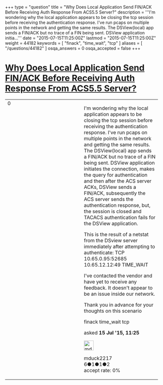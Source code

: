 +++
type = "question"
title = "Why Does Local Application Send FIN/ACK Before Receiving Auth Response From ACS5.5 Server?"
description = '''I&#x27;m wondering why the local application appears to be closing the tcp session before receiving the authentication response. I&#x27;ve run pcaps on multiple points in the network and getting the same results. The DSView(local) app sends a FIN/ACK but no trace of a FIN being sent. DSView application initia...'''
date = "2015-07-15T11:25:00Z"
lastmod = "2015-07-15T11:25:00Z"
weight = 44182
keywords = [ "finack", "time_wait", "tcp" ]
aliases = [ "/questions/44182" ]
osqa_answers = 0
osqa_accepted = false
+++

<div class="headNormal">

# [Why Does Local Application Send FIN/ACK Before Receiving Auth Response From ACS5.5 Server?](/questions/44182/why-does-local-application-send-finack-before-receiving-auth-response-from-acs55-server)

</div>

<div id="main-body">

<div id="askform">

<table id="question-table" style="width:100%;"><colgroup><col style="width: 50%" /><col style="width: 50%" /></colgroup><tbody><tr class="odd"><td style="width: 30px; vertical-align: top"><div class="vote-buttons"><div id="post-44182-score" class="post-score" title="current number of votes">0</div><div id="favorite-count" class="favorite-count"></div></div></td><td><div id="item-right"><div class="question-body"><p>I'm wondering why the local application appears to be closing the tcp session before receiving the authentication response. I've run pcaps on multiple points in the network and getting the same results. The DSView(local) app sends a FIN/ACK but no trace of a FIN being sent. DSView application initiates the connection, makes the query for authentication and then after the ACS server ACKs, DSView sends a FIN/ACK, subsequently the ACS server sends the authentication response, but, the session is closed and TACACS authentication fails for the DSView application.</p><p>This is the result of a netstat from the DSview server immediately after attempting to authenticate: TCP 10.65.0.95:52685 10.65.12.12:49 TIME_WAIT</p><p>I've contacted the vendor and have yet to receive any feedback. It doesn't appear to be an issue inside our network.</p><p>Thank you in advance for your thoughts on this scenario</p></div><div id="question-tags" class="tags-container tags">finack time_wait tcp</div><div id="question-controls" class="post-controls"></div><div class="post-update-info-container"><div class="post-update-info post-update-info-user"><p>asked <strong>15 Jul '15, 11:25</strong></p><img src="https://secure.gravatar.com/avatar/c313558b3ce8ceb18b82b937bb983793?s=32&amp;d=identicon&amp;r=g" class="gravatar" width="32" height="32" alt="mduck2217&#39;s gravatar image" /><p>mduck2217<br />
<span class="score" title="6 reputation points">6</span><span title="1 badges"><span class="badge1">●</span><span class="badgecount">1</span></span><span title="1 badges"><span class="silver">●</span><span class="badgecount">1</span></span><span title="2 badges"><span class="bronze">●</span><span class="badgecount">2</span></span><br />
<span class="accept_rate" title="Rate of the user&#39;s accepted answers">accept rate:</span> <span title="mduck2217 has no accepted answers">0%</span></p></div></div><div id="comments-container-44182" class="comments-container"></div><div id="comment-tools-44182" class="comment-tools"></div><div class="clear"></div><div id="comment-44182-form-container" class="comment-form-container"></div><div class="clear"></div></div></td></tr></tbody></table>

</div>

</div>

